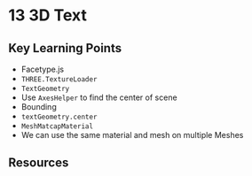 # 13 3D Text 

## Key Learning Points 
- Facetype.js 
- `THREE.TextureLoader`
- `TextGeometry`
- Use `AxesHelper` to find the center of scene 
- Bounding
- `textGeometry.center`
- `MeshMatcapMaterial`
- We can use the same material and mesh on multiple Meshes

## Resources